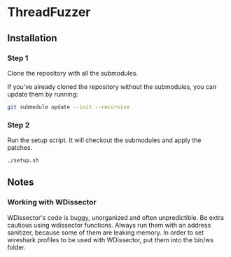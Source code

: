 # ThreadFuzzer

## Installation
### Step 1
Clone the repository with all the submodules.

If you’ve already cloned the repository without the submodules, you can update them by running:
```bash
git submodule update --init --recursive
```

### Step 2
Run the setup script. It will checkout the submodules and apply the patches.
```bash
./setup.sh
```

## Notes
### Working with WDissector
WDissector's code is buggy, unorganized and often unpredictible. Be extra cautious using wdissector functions. Always run them with an address sanitizer, because some of them are leaking memory.
In order to set wireshark profiles to be used with WDissector, put them into the bin/ws folder.